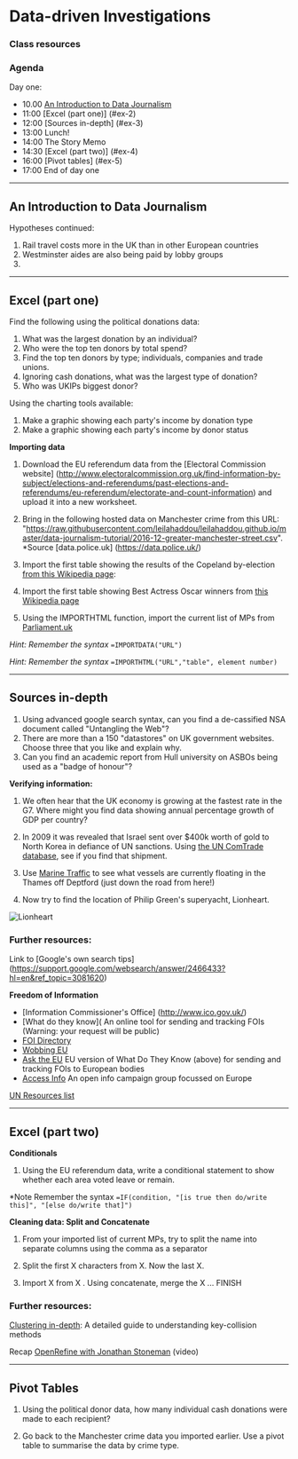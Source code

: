# Data-driven Investigations

### Class resources

### Agenda

Day one:

* 10.00 [An Introduction to Data Journalism](#ex-1)
* 11:00 [Excel (part one)] (#ex-2)
* 12:00 [Sources in-depth] (#ex-3)
* 13:00 Lunch! 
* 14:00 The Story Memo
* 14:30 [Excel (part two)] (#ex-4)
* 16:00 [Pivot tables] (#ex-5)
* 17:00 End of day one

------------------------------------------------------------------------------------------------------------
## <a name="ex-1"></a>An Introduction to Data Journalism

Hypotheses continued: 

1. Rail travel costs more in the UK than in other European countries 
2. Westminster aides are also being paid by lobby groups
3. 

-------------------------------------------------------------------------------------------------------------
## <a name="ex-2"></a>Excel (part one)

Find the following using the political donations data:

1. What was the largest donation by an individual?
2. Who were the top ten donors by total spend? 
3. Find the top ten donors by type; individuals, companies and trade unions.
4. Ignoring cash donations, what was the largest type of donation?
5. Who was UKIPs biggest donor?


Using the charting tools available:

1. Make a graphic showing each party's income by donation type
2. Make a graphic showing each party's income by donor status

**Importing data**

1. Download the EU referendum data from the [Electoral Commission website] (http://www.electoralcommission.org.uk/find-information-by-subject/elections-and-referendums/past-elections-and-referendums/eu-referendum/electorate-and-count-information) and upload it into a new worksheet.

2. Bring in the following hosted data on Manchester crime from this URL: "https://raw.githubusercontent.com/leilahaddou/leilahaddou.github.io/master/data-journalism-tutorial/2016-12-greater-manchester-street.csv". *Source [data.police.uk] (https://data.police.uk/)

3. Import the first table showing the results of the Copeland by-election [from this Wikipedia page](https://en.wikipedia.org/wiki/Copeland_by-election,_2017):

4. Import the first table showing Best Actress Oscar winners from [this Wikipedia page](https://en.wikipedia.org/wiki/List_of_Academy_Award_Best_Actress_winners_by_age)

5. Using the IMPORTHTML function, import the current list of MPs from [Parliament.uk](http://www.parliament.uk/mps-lords-and-offices/mps/)


*Hint: Remember the syntax* `=IMPORTDATA("URL")`

*Hint: Remember the syntax* `=IMPORTHTML("URL","table", element number)`

---------------------------------------------------------------------------------------------------------------
## <a name="ex-3"></a>Sources in-depth

1. Using advanced google search syntax, can you find a de-cassified NSA document called "Untangling the Web"?
2. There are more than a 150 "datastores" on UK government websites. Choose three that you like and explain why. 
3. Can you find an academic report from Hull university on ASBOs being used as a "badge of honour"?

**Verifying information:**

1. We often hear that the UK economy is growing at the fastest rate in the G7. Where might you find data showing annual percentage growth of GDP per country? 

2. In 2009 it was revealed that Israel sent over $400k worth of gold to North Korea in defiance of UN sanctions. Using [the UN ComTrade database](https://comtrade.un.org/data/), see if you find that shipment.

3. Use [Marine Traffic](https://www.marinetraffic.com/) to see what vessels are currently floating in the Thames off Deptford (just down the road from here!)

4. Now try to find the location of Philip Green's superyacht, Lionheart. 

![Lionheart](http://i2.mirror.co.uk/incoming/article8441913.ece/ALTERNATES/s615b/Sir-Philip-Green-new-superyacht-Lionheart-in-Malta.jpg)


### Further resources:

Link to [Google's own search tips] (https://support.google.com/websearch/answer/2466433?hl=en&ref_topic=3081620)

**Freedom of Information**

* [Information Commissioner's Office] (http://www.ico.gov.uk/)
* [What do they know]( An online tool for sending and tracking FOIs (Warning: your request will be public)
* [FOI Directory](http://www.foi.directory/)
* [Wobbing EU](www.wobbing.eu)
* [Ask the EU](www.asktheeu.org) EU version of What Do They Know (above) for sending and tracking FOIs to European bodies
* [Access Info](https://www.access-info.org/) An open info campaign group focussed on Europe 

[UN Resources list](http://research.un.org/en/un-resources)


-----------------------------------------------------------------------------------------------------------------
## <a name="ex-4"></a>Excel (part two)

**Conditionals**

1. Using the EU referendum data, write a conditional statement to show whether each area voted leave or remain.

*Note Remember the syntax `=IF(condition, "[is true then do/write this]", "[else do/write that]")`

**Cleaning data: Split and Concatenate**

1. From your imported list of current MPs, try to split the name into separate columns using the comma as a separator 

2. Split the first X characters from X. Now the last X. 

2. Import X from X . Using concatenate, merge the X ... FINISH

### Further resources:

[Clustering in-depth](https://github.com/OpenRefine/OpenRefine/wiki/Clustering-In-Depth): A detailed guide to understanding key-collision methods

Recap [OpenRefine with Jonathan Stoneman](http://www.tcij.org/node/1471) (video)

---------------------------------------------------------------------------------------------------
## <a name="ex-5"></a>Pivot Tables

1. Using the political donor data, how many individual cash donations were made to each recipient? 

2. Go back to the Manchester crime data you imported earlier. Use a pivot table to summarise the data by crime type.


